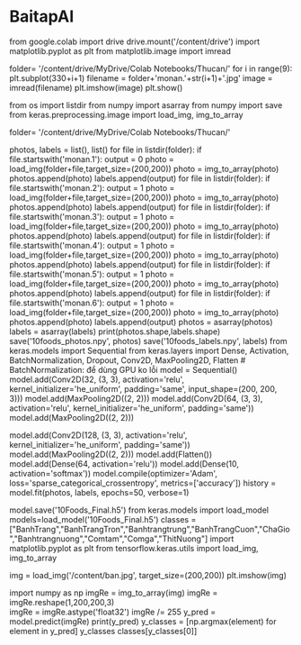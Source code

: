 # BaitapAI
from google.colab import drive
drive.mount('/content/drive')
import matplotlib.pyplot as plt
from matplotlib.image import imread

folder= '/content/drive/MyDrive/Colab Notebooks/Thucan/'
for i in range(9):
  plt.subplot(330+i+1)
  filename = folder+'monan.'+str(i+1)+'.jpg'
  image = imread(filename)
  plt.imshow(image)
plt.show()
 
from os import listdir
from numpy import asarray
from numpy import save
from keras.preprocessing.image import load_img, img_to_array

folder= '/content/drive/MyDrive/Colab Notebooks/Thucan/'

photos, labels = list(), list()
for file in listdir(folder):
  if file.startswith('monan.1'):
    output = 0
    photo = load_img(folder+file,target_size=(200,200))
    photo = img_to_array(photo)
    photos.append(photo)
    labels.append(output)
for file in listdir(folder):
  if file.startswith('monan.2'):
    output = 1
    photo = load_img(folder+file,target_size=(200,200))
    photo = img_to_array(photo)
    photos.append(photo)
    labels.append(output)
for file in listdir(folder):
  if file.startswith('monan.3'):
    output = 1
    photo = load_img(folder+file,target_size=(200,200))
    photo = img_to_array(photo)
    photos.append(photo)
    labels.append(output)
for file in listdir(folder):
  if file.startswith('monan.4'):
    output = 1
    photo = load_img(folder+file,target_size=(200,200))
    photo = img_to_array(photo)
    photos.append(photo)
    labels.append(output)
for file in listdir(folder):
  if file.startswith('monan.5'):
    output = 1
    photo = load_img(folder+file,target_size=(200,200))
    photo = img_to_array(photo)
    photos.append(photo)
    labels.append(output)
for file in listdir(folder):
  if file.startswith('monan.6'):
    output = 1
    photo = load_img(folder+file,target_size=(200,200))
    photo = img_to_array(photo)
    photos.append(photo)
    labels.append(output)
photos = asarray(photos)
labels = asarray(labels)
print(photos.shape,labels.shape)
save('10foods_photos.npy', photos)
save('10foods_labels.npy', labels)
from keras.models import Sequential
from keras.layers import Dense, Activation, BatchNormalization, Dropout, Conv2D, MaxPooling2D, Flatten # BatchNormalization: để dùng GPU ko lỗi
model = Sequential()
model.add(Conv2D(32, (3, 3), activation='relu', kernel_initializer='he_uniform', padding='same', input_shape=(200, 200, 3)))
model.add(MaxPooling2D((2, 2)))
model.add(Conv2D(64, (3, 3), activation='relu', kernel_initializer='he_uniform', padding='same'))
model.add(MaxPooling2D((2, 2)))

model.add(Conv2D(128, (3, 3), activation='relu', kernel_initializer='he_uniform', padding='same'))
model.add(MaxPooling2D((2, 2)))
model.add(Flatten())
model.add(Dense(64, activation='relu'))
model.add(Dense(10, activation='softmax'))
model.compile(optimizer='Adam', loss='sparse_categorical_crossentropy', metrics=['accuracy'])
 history = model.fit(photos, labels, epochs=50, verbose=1)
   
model.save('10Foods_Final.h5')
from keras.models import load_model
models=load_model('10Foods_Final.h5')
classes = ["BanhTrang","BanhTrangTron","Banhtrangtrung","BanhTrangCuon","ChaGio","Banhtrangnuong","Comtam","Comga","ThitNuong"]
import matplotlib.pyplot as plt
from tensorflow.keras.utils import load_img, img_to_array

img = load_img('/content/ban.jpg', target_size=(200,200))
plt.imshow(img)
 
import numpy as np
imgRe = img_to_array(img)
imgRe = imgRe.reshape(1,200,200,3)  
imgRe = imgRe.astype('float32')
imgRe /= 255
y_pred = model.predict(imgRe)
print(y_pred)
y_classes = [np.argmax(element) for element in y_pred]
y_classes
classes[y_classes[0]]
